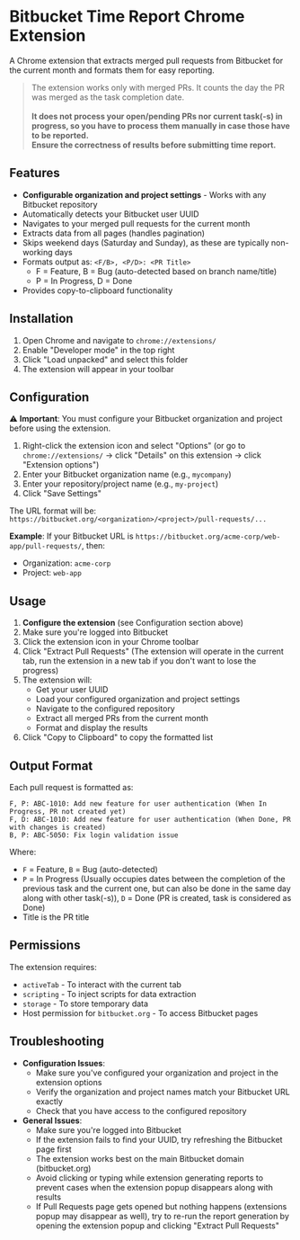 # Bitbucket Time Report Chrome Extension

A Chrome extension that extracts merged pull requests from Bitbucket for the current month and formats them for easy reporting.

> The extension works only with merged PRs. It counts the day the PR was merged as the task completion date.<br/><br/>
> **It does not process your open/pending PRs nor current task(-s) in progress, so you have to process them manually in case those have to be reported.** <br/>
> **Ensure the correctness of results before submitting time report.**


## Features

- **Configurable organization and project settings** - Works with any Bitbucket repository
- Automatically detects your Bitbucket user UUID
- Navigates to your merged pull requests for the current month
- Extracts data from all pages (handles pagination)
- Skips weekend days (Saturday and Sunday), as these are typically non-working days
- Formats output as: `<F/B>, <P/D>: <PR Title>`
  - F = Feature, B = Bug (auto-detected based on branch name/title)
  - P = In Progress, D = Done
- Provides copy-to-clipboard functionality

## Installation

1. Open Chrome and navigate to `chrome://extensions/`
2. Enable "Developer mode" in the top right
3. Click "Load unpacked" and select this folder
4. The extension will appear in your toolbar

## Configuration

⚠️ **Important**: You must configure your Bitbucket organization and project before using the extension.

1. Right-click the extension icon and select "Options" (or go to `chrome://extensions/` → click "Details" on this extension → click "Extension options")
2. Enter your Bitbucket organization name (e.g., `mycompany`)
3. Enter your repository/project name (e.g., `my-project`)
4. Click "Save Settings"

The URL format will be: `https://bitbucket.org/<organization>/<project>/pull-requests/...`

**Example**: If your Bitbucket URL is `https://bitbucket.org/acme-corp/web-app/pull-requests/`, then:
- Organization: `acme-corp`
- Project: `web-app`

## Usage

1. **Configure the extension** (see Configuration section above)
2. Make sure you're logged into Bitbucket
3. Click the extension icon in your Chrome toolbar
4. Click "Extract Pull Requests" (The extension will operate in the current tab, run the extension in a new tab if you don't want to lose the progress)
5. The extension will:
   - Get your user UUID
   - Load your configured organization and project settings
   - Navigate to the configured repository
   - Extract all merged PRs from the current month
   - Format and display the results
6. Click "Copy to Clipboard" to copy the formatted list

## Output Format

Each pull request is formatted as:
```
F, P: ABC-1010: Add new feature for user authentication (When In Progress, PR not created yet)
F, D: ABC-1010: Add new feature for user authentication (When Done, PR with changes is created)
B, P: ABC-5050: Fix login validation issue
```

Where:
- `F` = Feature, `B` = Bug (auto-detected)
- `P` = In Progress (Usually occupies dates between the completion of the previous task and the current one, but can also be done in the same day along with other task(-s)), `D` = Done (PR is created, task is considered as Done)
- Title is the PR title

## Permissions

The extension requires:
- `activeTab` - To interact with the current tab
- `scripting` - To inject scripts for data extraction
- `storage` - To store temporary data
- Host permission for `bitbucket.org` - To access Bitbucket pages

## Troubleshooting

- **Configuration Issues**:
  - Make sure you've configured your organization and project in the extension options
  - Verify the organization and project names match your Bitbucket URL exactly
  - Check that you have access to the configured repository
- **General Issues**:
  - Make sure you're logged into Bitbucket
  - If the extension fails to find your UUID, try refreshing the Bitbucket page first
  - The extension works best on the main Bitbucket domain (bitbucket.org)
  - Avoid clicking or typing while extension generating reports to prevent cases when the extension popup disappears along with results
  - If Pull Requests page gets opened but nothing happens (extensions popup may disappear as well), try to re-run the report generation by opening the extension popup and clicking "Extract Pull Requests"
